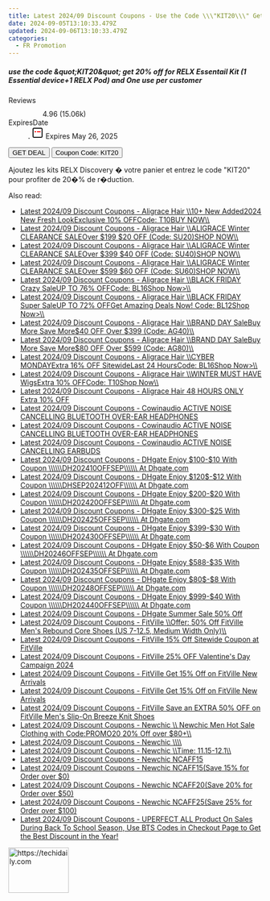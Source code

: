 ```yaml
---
title: Latest 2024/09 Discount Coupons - Use the Code \\\"KIT20\\\" Get 20%% Off for RELX Essentail Kit (1 Essential Device+1 RELX Pod) and One Use per Customer
date: 2024-09-05T13:10:33.479Z
updated: 2024-09-06T13:10:33.479Z
categories:
  - FR Promotion
---
```



<div class="max-w-4xl mx-auto grid grid-cols-1 lg:max-w-5xl lg:gap-x-20 lg:grid-cols-2">
  <div class="relative p-3 col-start-1 row-start-1 flex flex-col-reverse rounded-lg bg-gradient-to-t from-black/75 via-black/0 sm:bg-none sm:row-start-2 sm:p-0 lg:row-start-1">
    <h5 class="mt-1 text-lg font-semibold text-white sm:text-slate-900 md:text-2xl dark:sm:text-white">use the code &amp;quot;KIT20&amp;quot; get 20% off for RELX Essentail Kit (1 Essential device+1 RELX Pod) and One use per customer</h5>
  </div>
  
  <div class="col-start-1 col-end-3 row-start-1 grid gap-4 sm:mb-6 sm:grid-cols-4 lg:col-start-2 lg:row-span-6 lg:row-end-6 lg:mb-0 lg:gap-6">
    
  </div>
  <dl class="row-start-2 mt-4 flex items-center text-xs font-medium sm:row-start-3 sm:mt-1 md:mt-2.5 lg:row-start-2">
    <dt class="sr-only">Reviews</dt>
    <dd class="flex items-center text-indigo-600 dark:text-indigo-400">
      <svg width="24" height="24" fill="none" aria-hidden="true" class="mr-1 stroke-current dark:stroke-indigo-500">
        <path d="m12 5 2 5h5l-4 4 2.103 5L12 16l-5.103 3L9 14l-4-4h5l2-5Z" stroke-width="2" stroke-linecap="round" stroke-linejoin="round" />
      </svg>
      <span>4.96 <span class="font-normal text-slate-400">(15.06k)</span></span>
    </dd>
    <dt class="sr-only">ExpiresDate</dt>
    <dd class="flex items-center">
      <svg width="2" height="2" aria-hidden="true" fill="currentColor" class="mx-3 text-slate-300">
        <circle cx="1" cy="1" r="1" />
      </svg>
      <svg width="24" height="24" viewBox="0 0 24 24" fill="none" stroke="currentColor" stroke-width="2">
        <rect x="3" y="3" width="18" height="18" rx="2" fill="#fff" />
        <path d="M6 10L18 10" stroke="red" stroke-width="2" fill="none" />
        <path d="M10 6L10 18" stroke="#fff" stroke-width="2" fill="none" />
      </svg>
      Expires May 26, 2025    </dd>
  </dl>
  <div class="col-start-1 row-start-3 mt-4 self-center sm:col-start-2 sm:row-span-2 sm:row-start-2 sm:mt-0 lg:col-start-1 lg:row-start-3 lg:row-end-4 lg:mt-6">
    <button type="button" onClick="javascript:window.open(decodeURIComponent('https%3A%2F%2Fwww.shareasale.com%2Fu.cfm%3Fd%3D1108398%26m%3D92020%26u%3D4338022'), '_blank');void(0);" class="rounded-lg bg-red-600 px-3 py-2 text-sm font-medium leading-6 text-white">GET DEAL</button>
    <button type="button" onClick="javascript:window.open(decodeURIComponent('https%3A%2F%2Fwww.shareasale.com%2Fu.cfm%3Fd%3D1108398%26m%3D92020%26u%3D4338022'), '_blank');void(0);" class="border-dashed border-2 border-indigo-600 bg-green-100 text-sm leading-6 font-medium py-2 px-3 rounded-lg">Coupon Code: KIT20</button>
  </div>
  <p class="col-start-1 mt-4 text-sm leading-6 sm:col-span-2 lg:col-span-1 lg:row-start-4 lg:mt-6 dark:text-slate-400">
    Ajoutez les kits RELX Discovery � votre panier et entrez le code &quot;KIT20&quot; pour profiter de 20�% de r�duction. 
  </p>
</div>
<span class="atpl-alsoreadstyle">Also read:</span>
<div><ul>
<li><a href="https://coupons.techidaily.com/coupon-1925454-app-19272-impact/"><u>Latest 2024/09 Discount Coupons - Aligrace Hair \\10+ New Added2024 New Fresh LookExclusive 10% OFFCode: T10BUY NOW\\</u></a></li>
<li><a href="https://coupons.techidaily.com/coupon-1938659-app-19272-impact/"><u>Latest 2024/09 Discount Coupons - Aligrace Hair \\ALIGRACE Winter CLEARANCE SALEOver $199 $20 OFF (Code: SU20)SHOP NOW\\</u></a></li>
<li><a href="https://coupons.techidaily.com/coupon-1938660-app-19272-impact/"><u>Latest 2024/09 Discount Coupons - Aligrace Hair \\ALIGRACE Winter CLEARANCE SALEOver $399 $40 OFF (Code: SU40)SHOP NOW\\</u></a></li>
<li><a href="https://coupons.techidaily.com/coupon-1938661-app-19272-impact/"><u>Latest 2024/09 Discount Coupons - Aligrace Hair \\ALIGRACE Winter CLEARANCE SALEOver $599 $60 OFF (Code: SU60)SHOP NOW\\</u></a></li>
<li><a href="https://coupons.techidaily.com/coupon-1885900-app-19272-impact/"><u>Latest 2024/09 Discount Coupons - Aligrace Hair \\BLACK FRIDAY Crazy SaleUP TO 76% OFFCode: BL16Shop Now>\\</u></a></li>
<li><a href="https://coupons.techidaily.com/coupon-1885987-app-19272-impact/"><u>Latest 2024/09 Discount Coupons - Aligrace Hair \\BLACK FRIDAY Super SaleUP TO 72% OFFGet Amazing Deals Now! Code: BL12Shop Now>\\</u></a></li>
<li><a href="https://coupons.techidaily.com/coupon-1868453-app-19272-impact/"><u>Latest 2024/09 Discount Coupons - Aligrace Hair \\BRAND DAY SaleBuy More Save More$40 OFF Over $399 (Code: AG40)\\</u></a></li>
<li><a href="https://coupons.techidaily.com/coupon-1868454-app-19272-impact/"><u>Latest 2024/09 Discount Coupons - Aligrace Hair \\BRAND DAY SaleBuy More Save More$80 OFF Over $599 (Code: AG80)\\</u></a></li>
<li><a href="https://coupons.techidaily.com/coupon-1885901-app-19272-impact/"><u>Latest 2024/09 Discount Coupons - Aligrace Hair \\CYBER MONDAYExtra 16% OFF SitewideLast 24 HoursCode: BL16Shop Now>\\</u></a></li>
<li><a href="https://coupons.techidaily.com/coupon-1896484-app-19272-impact/"><u>Latest 2024/09 Discount Coupons - Aligrace Hair \\WINTER MUST HAVE WigsExtra 10% OFFCode: T10Shop Now\\</u></a></li>
<li><a href="https://coupons.techidaily.com/coupon-1880918-app-19272-impact/"><u>Latest 2024/09 Discount Coupons - Aligrace Hair 48 HOURS ONLY Extra 10% OFF</u></a></li>
<li><a href="https://coupons.techidaily.com/coupon-1251901-app-13794-impact/"><u>Latest 2024/09 Discount Coupons - Cowinaudio ACTIVE NOISE CANCELLING BLUETOOTH OVER-EAR HEADPHONES</u></a></li>
<li><a href="https://coupons.techidaily.com/coupon-1251905-app-13794-impact/"><u>Latest 2024/09 Discount Coupons - Cowinaudio ACTIVE NOISE CANCELLING BLUETOOTH OVER-EAR HEADPHONES</u></a></li>
<li><a href="https://coupons.techidaily.com/coupon-1251904-app-13794-impact/"><u>Latest 2024/09 Discount Coupons - Cowinaudio ACTIVE NOISE CANCELLING EARBUDS</u></a></li>
<li><a href="https://coupons.techidaily.com/coupon-2136715-app-12108-impact/"><u>Latest 2024/09 Discount Coupons - DHgate Enjoy $100-$10 With Coupon \\\\\\DH202410OFFSEP\\\\\\ At Dhgate.com</u></a></li>
<li><a href="https://coupons.techidaily.com/coupon-2136718-app-12108-impact/"><u>Latest 2024/09 Discount Coupons - DHgate Enjoy $120$-$12 With Coupon \\\\\\DHSEP202412OFF\\\\\\ At Dhgate.com</u></a></li>
<li><a href="https://coupons.techidaily.com/coupon-2136721-app-12108-impact/"><u>Latest 2024/09 Discount Coupons - DHgate Enjoy $200-$20 With Coupon \\\\\\DH202420OFFSEP\\\\\\ At Dhgate.com</u></a></li>
<li><a href="https://coupons.techidaily.com/coupon-2136723-app-12108-impact/"><u>Latest 2024/09 Discount Coupons - DHgate Enjoy $300-$25 With Coupon \\\\\\DH202425OFFSEP\\\\\\ At Dhgate.com</u></a></li>
<li><a href="https://coupons.techidaily.com/coupon-2136724-app-12108-impact/"><u>Latest 2024/09 Discount Coupons - DHgate Enjoy $399-$30 With Coupon \\\\\\DH202430OFFSEP\\\\\\ At Dhgate.com</u></a></li>
<li><a href="https://coupons.techidaily.com/coupon-2136713-app-12108-impact/"><u>Latest 2024/09 Discount Coupons - DHgate Enjoy $50-$6 With Coupon \\\\\\DH20246OFFSEP\\\\\\ At Dhgate.com</u></a></li>
<li><a href="https://coupons.techidaily.com/coupon-2136725-app-12108-impact/"><u>Latest 2024/09 Discount Coupons - DHgate Enjoy $588-$35 With Coupon \\\\\\DH202435OFFSEP\\\\\\ At Dhgate.com</u></a></li>
<li><a href="https://coupons.techidaily.com/coupon-2136714-app-12108-impact/"><u>Latest 2024/09 Discount Coupons - DHgate Enjoy $80$-$8 With Coupon \\\\\\DH20248OFFSEP\\\\\\ At Dhgate.com</u></a></li>
<li><a href="https://coupons.techidaily.com/coupon-2136727-app-12108-impact/"><u>Latest 2024/09 Discount Coupons - DHgate Enjoy $999-$40 With Coupon \\\\\\DH202440OFFSEP\\\\\\ At Dhgate.com</u></a></li>
<li><a href="https://coupons.techidaily.com/coupon-1407764-app-12108-impact/"><u>Latest 2024/09 Discount Coupons - DHgate Summer Sale 50% Off</u></a></li>
<li><a href="https://coupons.techidaily.com/coupon-1497646-app-15852-impact/"><u>Latest 2024/09 Discount Coupons - FitVille \\Offer: 50% Off FitVille Men's Rebound Core Shoes (US 7-12.5, Medium Width Only)\\</u></a></li>
<li><a href="https://coupons.techidaily.com/coupon-1390674-app-15852-impact/"><u>Latest 2024/09 Discount Coupons - FitVille 15% Off Sitewide Coupon at FitVille</u></a></li>
<li><a href="https://coupons.techidaily.com/coupon-1949635-app-15852-impact/"><u>Latest 2024/09 Discount Coupons - FitVille 25% OFF Valentine's Day Campaign 2024</u></a></li>
<li><a href="https://coupons.techidaily.com/coupon-1415429-app-15852-impact/"><u>Latest 2024/09 Discount Coupons - FitVille Get 15% Off on FitVille New Arrivals</u></a></li>
<li><a href="https://coupons.techidaily.com/coupon-1431443-app-15852-impact/"><u>Latest 2024/09 Discount Coupons - FitVille Get 15% Off on FitVille New Arrivals</u></a></li>
<li><a href="https://coupons.techidaily.com/coupon-1443448-app-15852-impact/"><u>Latest 2024/09 Discount Coupons - FitVille Save an EXTRA 50% OFF on FitVille Men's Slip-On Breeze Knit Shoes</u></a></li>
<li><a href="https://coupons.techidaily.com/coupon-1565914-app-14420-impact/"><u>Latest 2024/09 Discount Coupons - Newchic \\ Newchic Men Hot Sale Clothing  with Code:PROMO20   20% Off over $80+\\</u></a></li>
<li><a href="https://coupons.techidaily.com/coupon-1705619-app-14420-impact/"><u>Latest 2024/09 Discount Coupons - Newchic \\\\</u></a></li>
<li><a href="https://coupons.techidaily.com/coupon-1723239-app-14420-impact/"><u>Latest 2024/09 Discount Coupons - Newchic \\Time: 11.15-12.1\\</u></a></li>
<li><a href="https://coupons.techidaily.com/coupon-1664515-app-14420-impact/"><u>Latest 2024/09 Discount Coupons - Newchic NCAFF15</u></a></li>
<li><a href="https://coupons.techidaily.com/coupon-1716975-app-14420-impact/"><u>Latest 2024/09 Discount Coupons - Newchic NCAFF15(Save 15% for Order over $0)</u></a></li>
<li><a href="https://coupons.techidaily.com/coupon-1716976-app-14420-impact/"><u>Latest 2024/09 Discount Coupons - Newchic NCAFF20(Save 20% for Order over $50)</u></a></li>
<li><a href="https://coupons.techidaily.com/coupon-1716978-app-14420-impact/"><u>Latest 2024/09 Discount Coupons - Newchic NCAFF25(Save 25% for Order over $100)</u></a></li>
<li><a href="https://coupons.techidaily.com/coupon-1449938-app-15155-impact/"><u>Latest 2024/09 Discount Coupons - UPERFECT ALL Product On Sales During Back To School Season, Use BTS Codes in Checkout Page to Get the Best Discount in the Year!</u></a></li>
</ul></div>

<ins class="adsbygoogle"
      style="display:block"
      data-ad-client="ca-pub-7571918770474297"
      data-ad-slot="8358498916"
      data-ad-format="auto"
      data-full-width-responsive="true"></ins>
<!-- affiliate ads begin -->
<a href="https://aligracehair.sjv.io/c/5597632/2135349/19272" target="_top" id="2135349">
  <img src="//a.impactradius-go.com/display-ad/19272-2135349" border="0" alt="https://techidaily.com" width="120" height="90"/>
</a>
<img height="0" width="0" src="https://aligracehair.sjv.io/i/5597632/2135349/19272" style="position:absolute;visibility:hidden;" border="0" />
<!-- affiliate ads end -->